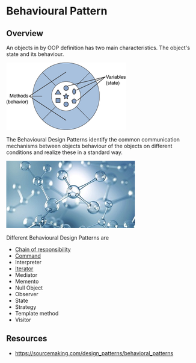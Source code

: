 # Behavioural Pattern

## Overview
An objects in by OOP definition has two main characteristics. 
The object's state and its behaviour. 

![object](./object.png)

The Behavioural Design Patterns identify the common communication mechanisms between objects behaviour of the objects on different conditions and realize these in a standard way.

![sybolic](./behavioural.jpg)

Different Behavioural Design Patterns are
- [Chain of responsibility](./ChainOfResponsibility)
- [Command](./Command)
- Interpreter
- [Iterator](./Iterator)
- Mediator
- Memento
- Null Object
- Observer
- State
- Strategy
- Template method
- Visitor

## Resources
 - https://sourcemaking.com/design_patterns/behavioral_patterns
